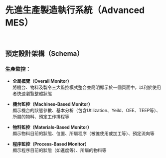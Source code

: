 # 先進生產製造執行系統（Advanced MES）
</br>

## 預定設計架構（Schema）


### 生產監控：
* **全局概覽（Overall Monitor）**  
  將機台、物料及製令三大監控模式整合並簡明顯示於一個頁面中，以利於使用者快速瀏覽整體狀態
  
* **機台監控（Machines-Based Monitor）**  
  顯示機台的狀態參數、基本分析（包含Utilization、Yeild、OEE、TEEP等）、所屬的物料、預定工作排程等
  
* **物料監控（Materials-Based Monitor）**   
  顯示物料目前的狀態、位置、所屬程序（被誰使用或加工等）、預定流向等
  
* **程序監控（Process-Based Monitor）**   
  顯示程序目前的狀態（如進度等）、所屬的物料等
  
